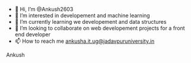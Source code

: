 - 👋 Hi, I’m @Ankush2603
- 👀 I’m interested in developement and machine learning
- 🌱 I’m currently learning we developement and data structures
- 💞️ I’m looking to collaborate on web developement projects for a front end developer
- 📫 How to reach me ankusha.it.ug@jadavpuruniversity.in
  

<!---
Ankush2603/Ankush2603 is a ✨ special ✨ repository because its `README.md` (this file) appears on your GitHub profile.
You can click the Preview link to take a look at your changes.
--->
Ankush

